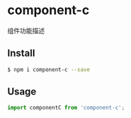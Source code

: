 # component-c

组件功能描述

## Install

```bash
$ npm i component-c --save
```

## Usage

```jsx
import componentC from 'component-c';
```
